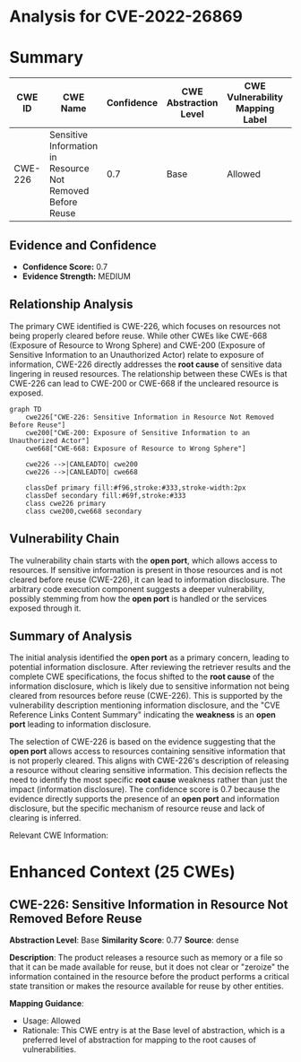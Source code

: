 # Analysis for CVE-2022-26869

# Summary
| CWE ID | CWE Name | Confidence | CWE Abstraction Level | CWE Vulnerability Mapping Label | CWE-Vulnerability Mapping Notes |
|---|---|---|---|---|---|
| CWE-226 | Sensitive Information in Resource Not Removed Before Reuse | 0.7 | Base | Allowed | Primary CWE |

## Evidence and Confidence

*   **Confidence Score:** 0.7
*   **Evidence Strength:** MEDIUM

## Relationship Analysis
The primary CWE identified is CWE-226, which focuses on resources not being properly cleared before reuse. While other CWEs like CWE-668 (Exposure of Resource to Wrong Sphere) and CWE-200 (Exposure of Sensitive Information to an Unauthorized Actor) relate to exposure of information, CWE-226 directly addresses the **root cause** of sensitive data lingering in reused resources. The relationship between these CWEs is that CWE-226 can lead to CWE-200 or CWE-668 if the uncleared resource is exposed.

```mermaid
graph TD
    cwe226["CWE-226: Sensitive Information in Resource Not Removed Before Reuse"]
    cwe200["CWE-200: Exposure of Sensitive Information to an Unauthorized Actor"]
    cwe668["CWE-668: Exposure of Resource to Wrong Sphere"]
    
    cwe226 -->|CANLEADTO| cwe200
    cwe226 -->|CANLEADTO| cwe668
    
    classDef primary fill:#f96,stroke:#333,stroke-width:2px
    classDef secondary fill:#69f,stroke:#333
    class cwe226 primary
    class cwe200,cwe668 secondary
```

## Vulnerability Chain
The vulnerability chain starts with the **open port**, which allows access to resources. If sensitive information is present in those resources and is not cleared before reuse (CWE-226), it can lead to information disclosure. The arbitrary code execution component suggests a deeper vulnerability, possibly stemming from how the **open port** is handled or the services exposed through it.

## Summary of Analysis
The initial analysis identified the **open port** as a primary concern, leading to potential information disclosure. After reviewing the retriever results and the complete CWE specifications, the focus shifted to the **root cause** of the information disclosure, which is likely due to sensitive information not being cleared from resources before reuse (CWE-226). This is supported by the vulnerability description mentioning information disclosure, and the "CVE Reference Links Content Summary" indicating the **weakness** is an **open port** leading to information disclosure.

The selection of CWE-226 is based on the evidence suggesting that the **open port** allows access to resources containing sensitive information that is not properly cleared. This aligns with CWE-226's description of releasing a resource without clearing sensitive information. This decision reflects the need to identify the most specific **root cause** weakness rather than just the impact (information disclosure). The confidence score is 0.7 because the evidence directly supports the presence of an **open port** and information disclosure, but the specific mechanism of resource reuse and lack of clearing is inferred.

Relevant CWE Information:

# Enhanced Context (25 CWEs)

## CWE-226: Sensitive Information in Resource Not Removed Before Reuse
**Abstraction Level**: Base
**Similarity Score**: 0.77
**Source**: dense

**Description**:
The product releases a resource such as memory or a file so that it can be made available for reuse, but it does not clear or "zeroize" the information contained in the resource before the product performs a critical state transition or makes the resource available for reuse by other entities.

**Mapping Guidance**:
- Usage: Allowed
- Rationale: This CWE entry is at the Base level of abstraction, which is a preferred level of abstraction for mapping to the root causes of vulnerabilities.